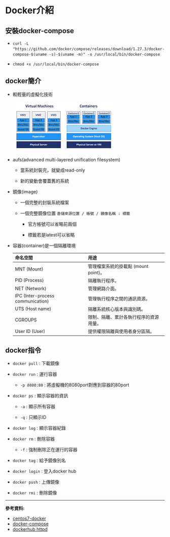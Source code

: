 # Docker介紹
## 安裝docker-compose

- `curl -L "https://github.com/docker/compose/releases/download/1.27.3/docker-compose-$(uname -s)-$(uname -m)" -o /usr/local/bin/docker-compose`

- `chmod +x /usr/local/bin/docker-compose`

## docker簡介

- 較輕量的虛擬化技術

    ![](img/20200922/1.png)

- aufs(advanced multi-layered unification filesystem)
    
    - 當系統封裝完，就變成read-only

    - 新的變動會覆蓋舊的系統

- 鏡像(image)

    - 一個完整的封裝系統檔案

    - 一個完整鏡像位置 `倉儲來源位置 / 帳號 / 鏡像名稱 : 標籤`

        - 官方帳號可以省略前兩個
        
        - 標籤若是latest可以省略

- 容器(container)是一個隔離環境

    命名空間|用途
    -|-
    MNT (Mount) | 管理檔案系統的掛載點 (mount point)。
    PID (Process) | 隔離執行程序。
    NET (Network) | 管理網路介面。
    IPC (Inter-process communication) | 管理執行程序之間的通訊資源。
    UTS (Host name) | 隔離系統核心版本與識別碼。
    CGROUPS | 限制、隔離、累計各執行程序的資源用量。
    User ID (User) | 提供權限隔離與使用者身分區隔。

## docker指令

- `docker pull` : 下載鏡像

- `docker run` : 運行容器

    - `-p 8080:80` : 將虛擬機的8080port對應到容器的80port

- `docker ps` : 顯示容器的資訊

    - `-a` : 顯示所有容器

    - `-q` : 只顯示ID

- `docker log` : 顯示容器紀錄

- `docker rm` : 刪除容器

    - `-f` : 強制刪除正在運行的容器

- `docker tag` : 給予鏡像別名

- `docker login` : 登入docker hub

- `docker push` : 上傳鏡像

- `docker rmi` : 刪除鏡像

---

**參考資料:**

- [centos7-docker](https://hub.docker.com/_/centos)
- [docker-compose](https://docs.docker.com/compose/install/)
- [dockerhub httpd](https://hub.docker.com/_/httpd)